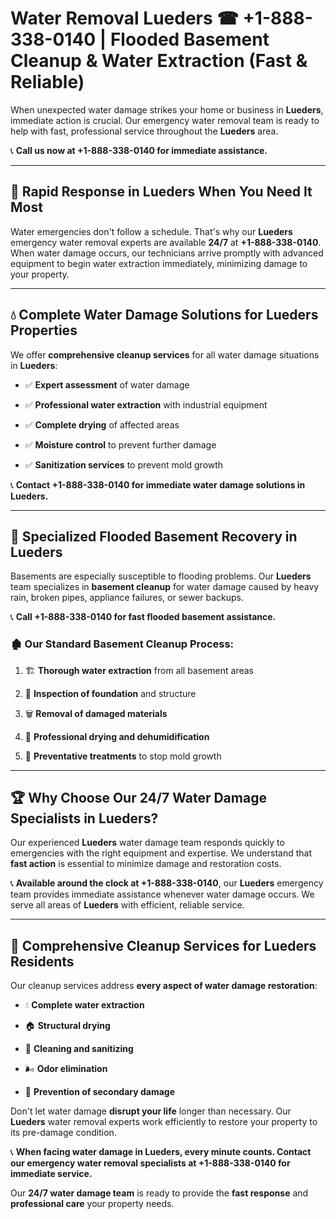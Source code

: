 # Water Removal Lueders ☎ +1-888-338-0140 | Flooded Basement Cleanup & Water Extraction (Fast & Reliable)

When unexpected water damage strikes your home or business in **Lueders**, immediate action is crucial. Our emergency water removal team is ready to help with fast, professional service throughout the **Lueders** area. 

📞 **Call us now at +1-888-338-0140 for immediate assistance.**
---
## 🚀 Rapid Response in Lueders When You Need It Most
Water emergencies don't follow a schedule. That's why our **Lueders** emergency water removal experts are available **24/7** at **+1-888-338-0140**. When water damage occurs, our technicians arrive promptly with advanced equipment to begin water extraction immediately, minimizing damage to your property.
---
## 💧 Complete Water Damage Solutions for Lueders Properties
We offer **comprehensive cleanup services** for all water damage situations in **Lueders**:
- ✅ **Expert assessment** of water damage  
- ✅ **Professional water extraction** with industrial equipment  
- ✅ **Complete drying** of affected areas  
- ✅ **Moisture control** to prevent further damage  
- ✅ **Sanitization services** to prevent mold growth  
📞 **Contact +1-888-338-0140 for immediate water damage solutions in Lueders.**
---
## 🌊 Specialized Flooded Basement Recovery in Lueders
Basements are especially susceptible to flooding problems. Our **Lueders** team specializes in **basement cleanup** for water damage caused by heavy rain, broken pipes, appliance failures, or sewer backups. 
📞 **Call +1-888-338-0140 for fast flooded basement assistance.**
### 🏚️ Our Standard Basement Cleanup Process:
1. 🏗️ **Thorough water extraction** from all basement areas  
2. 🔎 **Inspection of foundation** and structure  
3. 🗑️ **Removal of damaged materials**  
4. 💨 **Professional drying and dehumidification**  
5. 🚫 **Preventative treatments** to stop mold growth  
---
## 🏆 Why Choose Our 24/7 Water Damage Specialists in Lueders?
Our experienced **Lueders** water damage team responds quickly to emergencies with the right equipment and expertise. We understand that **fast action** is essential to minimize damage and restoration costs.
📞 **Available around the clock at +1-888-338-0140**, our **Lueders** emergency team provides immediate assistance whenever water damage occurs. We serve all areas of **Lueders** with efficient, reliable service.
---
## 🧹 Comprehensive Cleanup Services for Lueders Residents
Our cleanup services address **every aspect of water damage restoration**:
- 💧 **Complete water extraction**  
- 🏠 **Structural drying**  
- 🧼 **Cleaning and sanitizing**  
- 🌬️ **Odor elimination**  
- 🚫 **Prevention of secondary damage**  
Don't let water damage **disrupt your life** longer than necessary. Our **Lueders** water removal experts work efficiently to restore your property to its pre-damage condition.
📞 **When facing water damage in Lueders, every minute counts. Contact our emergency water removal specialists at +1-888-338-0140 for immediate service.**
Our **24/7 water damage team** is ready to provide the **fast response** and **professional care** your property needs.
